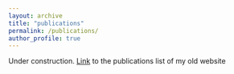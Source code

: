```yaml
---
layout: archive
title: "publications"
permalink: /publications/
author_profile: true
---
```


Under construction. [Link](https://gsanroma.wordpress.com/publications/) to the publications list of my old website